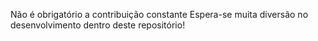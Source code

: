 Não é obrigatório a contribuição constante
Espera-se muita diversão no desenvolvimento dentro deste repositório!
